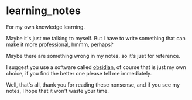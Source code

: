# learning_notes
For my own knowledge learning. 

Maybe it's just me talking to myself. But I have to write something that can make it more professional, hmmm, perhaps? 

Maybe there are something wrong in my notes, so it's just for reference. 

I suggest you use a software called [obsidian](https://obsidian.md), of course that is just my own choice, if you find the better one please tell me immediately. 

Well, that's all, thank you for reading these nonsense, and if you see my notes, I hope that it won't waste your time.
